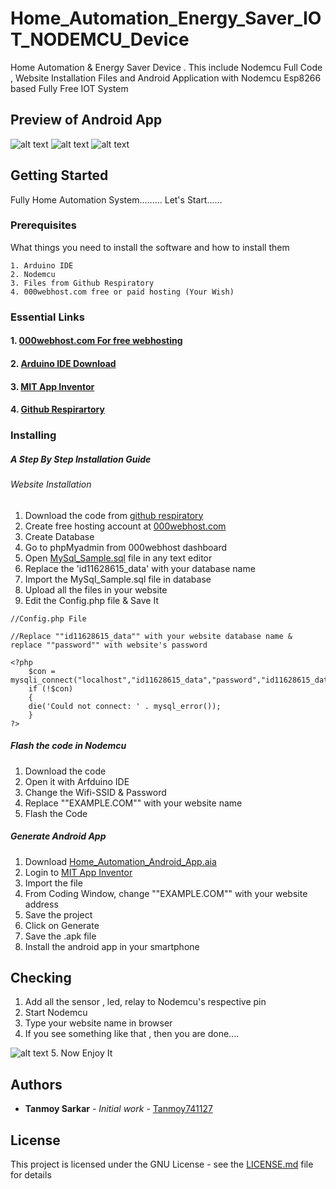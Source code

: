 # Home_Automation_Energy_Saver_IOT_NODEMCU_Device
Home Automation &amp; Energy Saver Device . This include Nodemcu Full Code , Website Installation Files and Android Application with Nodemcu Esp8266 based Fully Free IOT System
## Preview of Android App
![alt text](https://raw.githubusercontent.com/Tanmoy741127/Home_Automation_Energy_Saver_IOT_Nodemcu_Device/master/Android%20App/Screenshot4.jpeg)
![alt text](https://raw.githubusercontent.com/Tanmoy741127/Home_Automation_Energy_Saver_IOT_Nodemcu_Device/master/Android%20App/Screenshot2.jpeg)
![alt text](https://raw.githubusercontent.com/Tanmoy741127/Home_Automation_Energy_Saver_IOT_Nodemcu_Device/master/Android%20App/Screenshot3.jpeg)

## Getting Started

Fully Home Automation System.........
Let's Start......
### Prerequisites

What things you need to install the software and how to install them

```
1. Arduino IDE
2. Nodemcu
3. Files from Github Respiratory
4. 000webhost.com free or paid hosting (Your Wish)
```
### Essential Links
#### 1. [000webhost.com For free webhosting](https://000webhost.com)
#### 2. [Arduino IDE Download](https://www.arduino.cc/en/Main/Software)
#### 3. [MIT App Inventor](http://ai2.appinventor.mit.edu)
#### 4. [Github Respirartory](https://github.com/Tanmoy741127/Home_Automation_Energy_Saver_IOT_Nodemcu_Device)
### Installing

##### A Step By Step Installation Guide

###### Website Installation

1. Download the code from [github respiratory](https://github.com/Tanmoy741127/Home_Automation_Energy_Saver_IOT_Nodemcu_Device)
2. Create free hosting account at [000webhost.com](https://000webhost.com)
3. Create Database
4. Go to phpMyadmin from 000webhost dashboard
5. Open [MySql_Sample.sql](https://github.com/Tanmoy741127/Home_Automation_Energy_Saver_IOT_Nodemcu_Device/blob/master/MySql_Sample.sql) file in any text editor
6. Replace the 'id11628615_data' with your database name
7. Import the MySql_Sample.sql file in database
8. Upload all the files in your website
9. Edit the Config.php file & Save It
```
//Config.php File

//Replace ""id11628615_data"" with your website database name & replace ""password"" with website's password

<?php
	$con = mysqli_connect("localhost","id11628615_data","password","id11628615_data",3306);
	if (!$con)
	{
	die('Could not connect: ' . mysql_error());
	}
?>
```
##### Flash the code in Nodemcu

1. Download the code
2. Open it with Arfduino IDE
3. Change the Wifi-SSID & Password
4. Replace ""EXAMPLE.COM"" with your website name
5. Flash the Code

##### Generate Android App

1. Download [Home_Automation_Android_App.aia](https://github.com/Tanmoy741127/Home_Automation_Energy_Saver_IOT_Nodemcu_Device/blob/master/Android%20App/Home_Automation_Android_App.aia)
2. Login to [MIT App Inventor](http://ai2.appinventor.mit.edu)
3. Import the file
4. From Coding Window, change ""EXAMPLE.COM"" with your website address
5. Save the project
6. Click on Generate
7. Save the .apk file
8. Install the android app in your smartphone


## Checking

1. Add all the sensor , led, relay to Nodemcu's respective pin
2. Start Nodemcu
3. Type your website name in browser
4. If you see something like that , then you are done....


![alt text](https://raw.githubusercontent.com/Tanmoy741127/Home_Automation_Energy_Saver_IOT_Nodemcu_Device/master/Website%20Code/screenshot.PNG)
5. Now Enjoy It


## Authors

* **Tanmoy Sarkar** - *Initial work* - [Tanmoy741127](https://github.com/Tanmoy741127)

## License

This project is licensed under the GNU License - see the [LICENSE.md](LICENSE.md) file for details


